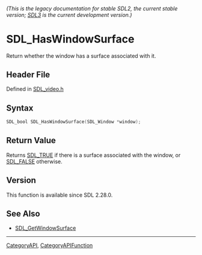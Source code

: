###### (This is the legacy documentation for stable SDL2, the current stable version; [SDL3](https://wiki.libsdl.org/SDL3/) is the current development version.)
# SDL_HasWindowSurface

Return whether the window has a surface associated with it.

## Header File

Defined in [SDL_video.h](https://github.com/libsdl-org/SDL/blob/SDL2/include/SDL_video.h)

## Syntax

```c
SDL_bool SDL_HasWindowSurface(SDL_Window *window);

```

## Return Value

Returns [SDL_TRUE](SDL_TRUE) if there is a surface associated with the
window, or [SDL_FALSE](SDL_FALSE) otherwise.

## Version

This function is available since SDL 2.28.0.

## See Also

* [SDL_GetWindowSurface](SDL_GetWindowSurface)

----
[CategoryAPI](CategoryAPI), [CategoryAPIFunction](CategoryAPIFunction)

